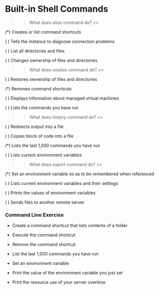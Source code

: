 # Built-in Shell Commands

>> What does *alias* command do? <<

(*) Creates or list command shortcuts

( ) Tells the instance to diagnose connection problems

( ) List all directories and files

( ) Changes ownership of files and directories


>> What does *unalias* command do? <<

( ) Restores ownership of files and directories

(*) Removes command shortcuts

( ) Displays information about managed virtual machines

( ) Lists the commands you have run




>> What does *history* command do? <<

( ) Redirects output into a file

( ) Copies block of code into a file

(*) Lists the last 1,000 commands you have run

( ) Lists current environment variables


>> What does *export* command do? <<

(*) Set an environment variable so as to be remembered when referenced

( ) Lists current environment variables and their settings

( ) Prints the values of environment variables

( ) Sends files to another remote server

### **Command Line Exercise**

- Create a command shortcut that lists contents of a folder

- Execute the command shortcut

- Remove the command shortcut

- List the last 1,000 commands you have run

- Set an environment variable 

- Print the value of the environment variable you just set

- Print the resource use of your server overtime
